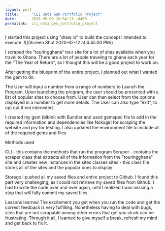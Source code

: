 ```yaml
---
layout: post
title:      "CLI Data Gem Portfolio Project"
date:       2020-05-09 18:34:13 -0400
permalink:  cli_data_gem_portfolio_project
---
```


I started this project using "draw io" to build the concept I intended to execute.
![](Screen Shot 2020-02-12 at 4.45.00 PM/)

 I scraped the "touringghana" tour site for a lot of sites available when you travel to Ghana. There are a lot of people traveling to ghana each year for the "The Year of Return", so I thought this will be a good project to work on.


After getting the blueprint of the entire project, I planned out what I wanted the gem to do:

The User will input a number from a range of numbers to Launch the Program. Upon launching the program, the user should be presented with a list of popular sites to choose from. User can then select from the options displayed in a number to get more details. The User can also type "exit", to opt out if not interested.


I  created my gem (bibini) with Bundler and used gemspec file to add in the required information and dependencies like Nokogiri for scraping the website and pry for testing. I also updated the environment file to include all of the required gems and files

Methods used

CLI - this contains the methods that run the program
Scraper -  contains the scraper class that extracts all of the information from the "touringghana" site and creates new instances in the sites classes
sites - this class file stores all of the sites and the popular ones to display

Storage
  I pushed all my saved files and entire project to Github. I found this part very challenging, as I could not retrieve my saved files from Github. I had to write the code over and over again, until I realized I was missing a step that will fully commit my saved files.

Lessons learned
The excitement you get when you run the code and get the correct feedback is very fulfilling. Nonetheless having to deal with bugs, sites that are not scrapable among other errors that get you stuck can be frustrating. Through it all, I learned to give myself a break, refresh my mind and get back to fix it.




